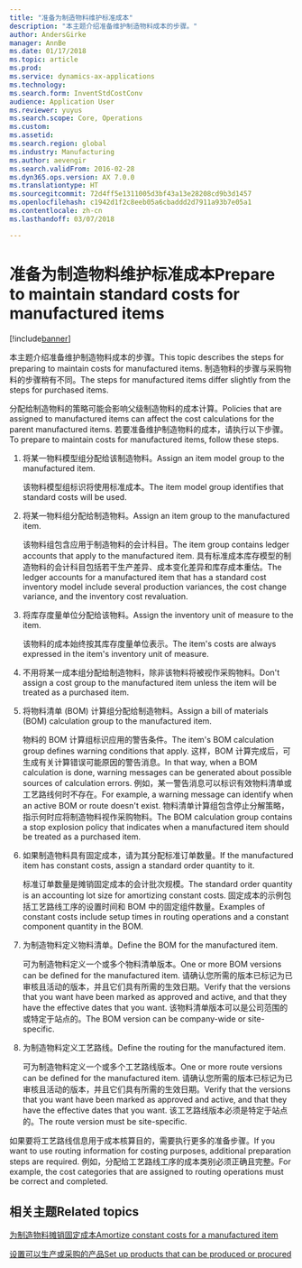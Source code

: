 ```yaml
---
title: "准备为制造物料维护标准成本"
description: "本主题介绍准备维护制造物料成本的步骤。"
author: AndersGirke
manager: AnnBe
ms.date: 01/17/2018
ms.topic: article
ms.prod: 
ms.service: dynamics-ax-applications
ms.technology: 
ms.search.form: InventStdCostConv
audience: Application User
ms.reviewer: yuyus
ms.search.scope: Core, Operations
ms.custom: 
ms.assetid: 
ms.search.region: global
ms.industry: Manufacturing
ms.author: aevengir
ms.search.validFrom: 2016-02-28
ms.dyn365.ops.version: AX 7.0.0
ms.translationtype: HT
ms.sourcegitcommit: 72d4ff5e1311005d3bf43a13e28208cd9b3d1457
ms.openlocfilehash: c1942d1f2c8eeb05a6cbaddd2d7911a93b7e05a1
ms.contentlocale: zh-cn
ms.lasthandoff: 03/07/2018

---
```



# <a name="prepare-to-maintain-standard-costs-for-manufactured-items"></a><span data-ttu-id="9ee39-103">准备为制造物料维护标准成本</span><span class="sxs-lookup"><span data-stu-id="9ee39-103">Prepare to maintain standard costs for manufactured items</span></span>

[!include[banner](../includes/banner.md)]

<span data-ttu-id="9ee39-104">本主题介绍准备维护制造物料成本的步骤。</span><span class="sxs-lookup"><span data-stu-id="9ee39-104">This topic describes the steps for preparing to maintain costs for manufactured items.</span></span> <span data-ttu-id="9ee39-105">制造物料的步骤与采购物料的步骤稍有不同。</span><span class="sxs-lookup"><span data-stu-id="9ee39-105">The steps for manufactured items differ slightly from the steps for purchased items.</span></span>

<span data-ttu-id="9ee39-106">分配给制造物料的策略可能会影响父级制造物料的成本计算。</span><span class="sxs-lookup"><span data-stu-id="9ee39-106">Policies that are assigned to manufactured items can affect the cost calculations for the parent manufactured items.</span></span> <span data-ttu-id="9ee39-107">若要准备维护制造物料的成本，请执行以下步骤。</span><span class="sxs-lookup"><span data-stu-id="9ee39-107">To prepare to maintain costs for manufactured items, follow these steps.</span></span>

1. <span data-ttu-id="9ee39-108">将某一物料模型组分配给该制造物料。</span><span class="sxs-lookup"><span data-stu-id="9ee39-108">Assign an item model group to the manufactured item.</span></span> 

   <span data-ttu-id="9ee39-109">该物料模型组标识将使用标准成本。</span><span class="sxs-lookup"><span data-stu-id="9ee39-109">The item model group identifies that standard costs will be used.</span></span>

2. <span data-ttu-id="9ee39-110">将某一物料组分配给制造物料。</span><span class="sxs-lookup"><span data-stu-id="9ee39-110">Assign an item group to the manufactured item.</span></span> 

   <span data-ttu-id="9ee39-111">该物料组包含应用于制造物料的会计科目。</span><span class="sxs-lookup"><span data-stu-id="9ee39-111">The item group contains ledger accounts that apply to the manufactured item.</span></span> <span data-ttu-id="9ee39-112">具有标准成本库存模型的制造物料的会计科目包括若干生产差异、成本变化差异和库存成本重估。</span><span class="sxs-lookup"><span data-stu-id="9ee39-112">The ledger accounts for a manufactured item that has a standard cost inventory model include several production variances, the cost change variance, and the inventory cost revaluation.</span></span>

3. <span data-ttu-id="9ee39-113">将库存度量单位分配给该物料。</span><span class="sxs-lookup"><span data-stu-id="9ee39-113">Assign the inventory unit of measure to the item.</span></span> 

   <span data-ttu-id="9ee39-114">该物料的成本始终按其库存度量单位表示。</span><span class="sxs-lookup"><span data-stu-id="9ee39-114">The item's costs are always expressed in the item's inventory unit of measure.</span></span>

4. <span data-ttu-id="9ee39-115">不用将某一成本组分配给制造物料，除非该物料将被视作采购物料。</span><span class="sxs-lookup"><span data-stu-id="9ee39-115">Don't assign a cost group to the manufactured item unless the item will be treated as a purchased item.</span></span>

5. <span data-ttu-id="9ee39-116">将物料清单 (BOM) 计算组分配给制造物料。</span><span class="sxs-lookup"><span data-stu-id="9ee39-116">Assign a bill of materials (BOM) calculation group to the manufactured item.</span></span> 

   <span data-ttu-id="9ee39-117">物料的 BOM 计算组标识应用的警告条件。</span><span class="sxs-lookup"><span data-stu-id="9ee39-117">The item's BOM calculation group defines warning conditions that apply.</span></span> <span data-ttu-id="9ee39-118">这样，BOM 计算完成后，可生成有关计算错误可能原因的警告消息。</span><span class="sxs-lookup"><span data-stu-id="9ee39-118">In that way, when a BOM calculation is done, warning messages can be generated about possible sources of calculation errors.</span></span> <span data-ttu-id="9ee39-119">例如，某一警告消息可以标识有效物料清单或工艺路线何时不存在。</span><span class="sxs-lookup"><span data-stu-id="9ee39-119">For example, a warning message can identify when an active BOM or route doesn't exist.</span></span> <span data-ttu-id="9ee39-120">物料清单计算组包含停止分解策略，指示何时应将制造物料视作采购物料。</span><span class="sxs-lookup"><span data-stu-id="9ee39-120">The BOM calculation group contains a stop explosion policy that indicates when a manufactured item should be treated as a purchased item.</span></span>

6. <span data-ttu-id="9ee39-121">如果制造物料具有固定成本，请为其分配标准订单数量。</span><span class="sxs-lookup"><span data-stu-id="9ee39-121">If the manufactured item has constant costs, assign a standard order quantity to it.</span></span> 

   <span data-ttu-id="9ee39-122">标准订单数量是摊销固定成本的会计批次规模。</span><span class="sxs-lookup"><span data-stu-id="9ee39-122">The standard order quantity is an accounting lot size for amortizing constant costs.</span></span> <span data-ttu-id="9ee39-123">固定成本的示例包括工艺路线工序的设置时间和 BOM 中的固定组件数量。</span><span class="sxs-lookup"><span data-stu-id="9ee39-123">Examples of constant costs include setup times in routing operations and a constant component quantity in the BOM.</span></span>

7. <span data-ttu-id="9ee39-124">为制造物料定义物料清单。</span><span class="sxs-lookup"><span data-stu-id="9ee39-124">Define the BOM for the manufactured item.</span></span> 

   <span data-ttu-id="9ee39-125">可为制造物料定义一个或多个物料清单版本。</span><span class="sxs-lookup"><span data-stu-id="9ee39-125">One or more BOM versions can be defined for the manufactured item.</span></span> <span data-ttu-id="9ee39-126">请确认您所需的版本已标记为已审核且活动的版本，并且它们具有所需的生效日期。</span><span class="sxs-lookup"><span data-stu-id="9ee39-126">Verify that the versions that you want have been marked as approved and active, and that they have the effective dates that you want.</span></span> <span data-ttu-id="9ee39-127">该物料清单版本可以是公司范围的或特定于站点的。</span><span class="sxs-lookup"><span data-stu-id="9ee39-127">The BOM version can be company-wide or site-specific.</span></span>

8. <span data-ttu-id="9ee39-128">为制造物料定义工艺路线。</span><span class="sxs-lookup"><span data-stu-id="9ee39-128">Define the routing for the manufactured item.</span></span> 

   <span data-ttu-id="9ee39-129">可为制造物料定义一个或多个工艺路线版本。</span><span class="sxs-lookup"><span data-stu-id="9ee39-129">One or more route versions can be defined for the manufactured item.</span></span> <span data-ttu-id="9ee39-130">请确认您所需的版本已标记为已审核且活动的版本，并且它们具有所需的生效日期。</span><span class="sxs-lookup"><span data-stu-id="9ee39-130">Verify that the versions that you want have been marked as approved and active, and that they have the effective dates that you want.</span></span> <span data-ttu-id="9ee39-131">该工艺路线版本必须是特定于站点的。</span><span class="sxs-lookup"><span data-stu-id="9ee39-131">The route version must be site-specific.</span></span>

<span data-ttu-id="9ee39-132">如果要将工艺路线信息用于成本核算目的，需要执行更多的准备步骤。</span><span class="sxs-lookup"><span data-stu-id="9ee39-132">If you want to use routing information for costing purposes, additional preparation steps are required.</span></span> <span data-ttu-id="9ee39-133">例如，分配给工艺路线工序的成本类别必须正确且完整。</span><span class="sxs-lookup"><span data-stu-id="9ee39-133">For example, the cost categories that are assigned to routing operations must be correct and completed.</span></span>

<a name="related-topics"></a><span data-ttu-id="9ee39-134">相关主题</span><span class="sxs-lookup"><span data-stu-id="9ee39-134">Related topics</span></span>
--------

[<span data-ttu-id="9ee39-135">为制造物料摊销固定成本</span><span class="sxs-lookup"><span data-stu-id="9ee39-135">Amortize constant costs for a manufactured item</span></span>](amortize-constant-costs-manufactured-item.md)

[<span data-ttu-id="9ee39-136">设置可以生产或采购的产品</span><span class="sxs-lookup"><span data-stu-id="9ee39-136">Set up products that can be produced or procured</span></span>](manufactured-items-treated-as-purchased-items.md)


